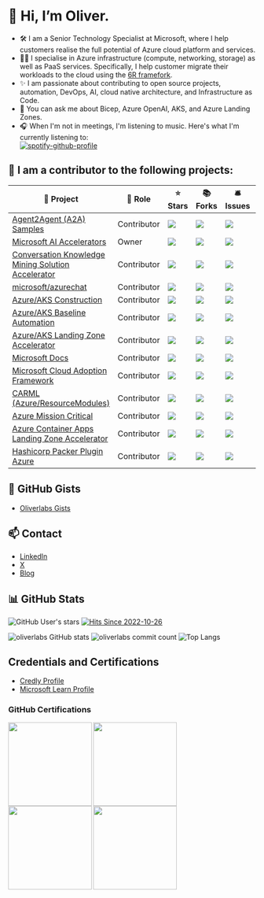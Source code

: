 # 👋 Hi, I’m Oliver.
- 🛠 I am a Senior Technology Specialist at Microsoft, where I help customers realise the full potential of Azure cloud platform and services. 
- 👩‍💻 I specialise in Azure infrastructure (compute, networking, storage) as well as PaaS services. Specifically, I help customer migrate their workloads to the cloud using the [6R framefork](https://learn.microsoft.com/en-us/azure/cloud-adoption-framework/digital-estate/5-rs-of-rationalization).
- ✨ I am passionate about contributing to open source projects, automation, DevOps, AI, cloud native architecture, and Infrastructure as Code.
- 📢 You can ask me about Bicep, Azure OpenAI, AKS, and Azure Landing Zones.
- 🎧 When I'm not in meetings, I'm listening to music. Here's what I'm currently listening to: <br>
[![spotify-github-profile](https://spotify-github-profile.kittinanx.com/api/view?uid=mattsonster&cover_image=false&theme=natemoo-re&show_offline=false&background_color=121212&interchange=false&bar_color=53b14f&bar_color_cover=false)](https://github.com/kittinan/spotify-github-profile)

## 💪 I am a contributor to the following projects:

🎁 Project | 🏢 Role | ⭐ Stars | 📚 Forks | 🛎 Issues | 📬 Pull requests
----------- | -------- | --------- | --------- | --------- | ---------------
[Agent2Agent (A2A) Samples](https://github.com/google-a2a/a2a-samples) | Contributor | ![](https://img.shields.io/github/stars/oliverlabs/microsoft-ai-accelerators?style=flat-square&labelColor=343b41) | ![](https://img.shields.io/github/forks/oliverlabs/microsoft-ai-accelerators?style=flat-square&labelColor=343b41) | ![](https://img.shields.io/github/issues/google-a2a/a2a-samples?style=flat-square&labelColor=343b41) | ![](https://img.shields.io/github/issues-pr/google-a2a/a2a-samples?style=flat-square&labelColor=343b41)
[Microsoft AI Accelerators](https://github.com/oliverlabs/microsoft-ai-accelerators) | Owner | ![](https://img.shields.io/github/stars/oliverlabs/microsoft-ai-accelerators?style=flat-square&labelColor=343b41) | ![](https://img.shields.io/github/forks/oliverlabs/microsoft-ai-accelerators?style=flat-square&labelColor=343b41) | ![](https://img.shields.io/github/issues/oliverlabs/microsoft-ai-accelerators?style=flat-square&labelColor=343b41) | ![](https://img.shields.io/github/issues-pr/oliverlabs/microsoft-ai-accelerators?style=flat-square&labelColor=343b41)
[Conversation Knowledge Mining Solution Accelerator](https://github.com/microsoft/Conversation-Knowledge-Mining-Solution-Accelerator) | Contributor | ![](https://img.shields.io/github/stars/microsoft/Conversation-Knowledge-Mining-Solution-Accelerator?style=flat-square&labelColor=343b41) | ![](https://img.shields.io/github/forks/microsoft/Conversation-Knowledge-Mining-Solution-Accelerator?style=flat-square) | ![](https://img.shields.io/github/issues/microsoft/Conversation-Knowledge-Mining-Solution-Accelerator?style=flat-square&labelColor=343b41) | ![](https://img.shields.io/github/issues-pr/microsoft/Conversation-Knowledge-Mining-Solution-Accelerator?style=flat-square&labelColor=343b41)
[microsoft/azurechat](https://github.com/microsoft/azurechat) | Contributor | ![](https://img.shields.io/github/stars/microsoft/azurechat?style=flat-square&labelColor=343b41) | ![](https://img.shields.io/github/forks/microsoft/azurechat?style=flat-square&labelColor=343b41) | ![](https://img.shields.io/github/issues/microsoft/azurechat?style=flat-square&labelColor=343b41) | ![](https://img.shields.io/github/issues-pr/microsoft/azurechat?style=flat-square&labelColor=343b41)
[Azure/AKS Construction](https://github.com/azure/aks-construction) | Contributor | ![](https://img.shields.io/github/stars/azure/aks-construction?style=flat-square&labelColor=343b41) | ![](https://img.shields.io/github/forks/azure/aks-construction?style=flat-square&labelColor=343b41) | ![](https://img.shields.io/github/issues/azure/aks-construction?style=flat-square&labelColor=343b41) | ![](https://img.shields.io/github/issues-pr/azure/aks-construction?style=flat-square&labelColor=343b41)
[Azure/AKS Baseline Automation](https://github.com/Azure/aks-baseline-automation) | Contributor | ![](https://img.shields.io/github/stars/azure/aks-baseline-automation?style=flat-square&labelColor=343b41) | ![](https://img.shields.io/github/forks/azure/aks-baseline-automation?style=flat-square) | ![](https://img.shields.io/github/issues/azure/aks-baseline-automation?style=flat-square&labelColor=343b41) | ![](https://img.shields.io/github/issues-pr/azure/aks-baseline-automation?style=flat-square)
[Azure/AKS Landing Zone Accelerator](https://github.com/Azure/AKS-Landing-Zone-Accelerator) | Contributor | ![](https://img.shields.io/github/stars/Azure/AKS-Landing-Zone-Accelerator?style=flat-square&labelColor=343b41) | ![](https://img.shields.io/github/forks/Azure/AKS-Landing-Zone-Accelerator?style=flat-square&labelColor=343b41) | ![](https://img.shields.io/github/issues/Azure/AKS-Landing-Zone-Accelerator?style=flat-square&labelColor=343b41) | ![](https://img.shields.io/github/issues-pr/Azure/AKS-Landing-Zone-Accelerator?style=flat-square&labelColor=343b41)
[Microsoft Docs](https://github.com/MicrosoftDocs/azure-docs) | Contributor | ![](https://img.shields.io/github/stars/MicrosoftDocs/azure-docs?style=flat-square&labelColor=343b41) | ![](https://img.shields.io/github/forks/MicrosoftDocs/azure-docs?style=flat-square&labelColor=343b41) | ![](https://img.shields.io/github/issues/MicrosoftDocs/azure-docs?style=flat-square&labelColor=343b41) | ![](https://img.shields.io/github/issues-pr/MicrosoftDocs/azure-docs?style=flat-square&labelColor=343b41)
[Microsoft Cloud Adoption Framework](https://github.com/MicrosoftDocs/cloud-adoption-framework) | Contributor | ![](https://img.shields.io/github/stars/MicrosoftDocs/cloud-adoption-framework?style=flat-square&labelColor=343b41) | ![](https://img.shields.io/github/forks/MicrosoftDocs/cloud-adoption-framework?style=flat-square&labelColor=343b41) | ![](https://img.shields.io/github/issues/MicrosoftDocs/cloud-adoption-framework?style=flat-square&labelColor=343b41) | ![](https://img.shields.io/github/issues-pr/MicrosoftDocs/cloud-adoption-framework?style=flat-square&labelColor=343b41)
[CARML (Azure/ResourceModules)](https://github.com/Azure/ResourceModules) | Contributor | ![](https://img.shields.io/github/stars/Azure/ResourceModules?style=flat-square&labelColor=343b41) | ![](https://img.shields.io/github/forks/Azure/ResourceModules?style=flat-square&labelColor=343b41) | ![](https://img.shields.io/github/issues/Azure/ResourceModules?style=flat-square&labelColor=343b41) | ![](https://img.shields.io/github/issues-pr/Azure/ResourceModules?style=flat-square&labelColor=343b41)
[Azure Mission Critical](https://github.com/Azure/Mission-Critical-Online) | Contributor | ![](https://img.shields.io/github/stars/Azure/Mission-Critical-Online?style=flat-square&labelColor=343b41) | ![](https://img.shields.io/github/forks/Azure/Mission-Critical-Online?style=flat-square&labelColor=343b41) | ![](https://img.shields.io/github/issues/Azure/Mission-Critical-Online?style=flat-square&labelColor=343b41) | ![](https://img.shields.io/github/issues-pr/Azure/Mission-Critical-Online?style=flat-square&labelColor=343b41)
[Azure Container Apps Landing Zone Accelerator](https://github.com/Azure/aca-landing-zone-accelerator) | Contributor | ![](https://img.shields.io/github/stars/Azure/aca-landing-zone-accelerator?style=flat-square&labelColor=343b41) | ![](https://img.shields.io/github/forks/Azure/aca-landing-zone-accelerator?style=flat-square&labelColor=343b41) | ![](https://img.shields.io/github/issues/Azure/aca-landing-zone-accelerator?style=flat-square&labelColor=343b41) | ![](https://img.shields.io/github/issues-pr/Azure/aca-landing-zone-accelerator?style=flat-square&labelColor=343b41)
[Hashicorp Packer Plugin Azure](https://github.com/hashicorp/packer-plugin-azure) | Contributor | ![](https://img.shields.io/github/stars/hashicorp/packer-plugin-azure?style=flat-square&labelColor=343b41) | ![](https://img.shields.io/github/forks/hashicorp/packer-plugin-azure?style=flat-square&labelColor=343b41) | ![](https://img.shields.io/github/issues/hashicorp/packer-plugin-azure?style=flat-square&labelColor=343b41) | ![](https://img.shields.io/github/issues-pr/hashicorp/packer-plugin-azure?style=flat-square&labelColor=343b41)

## 📎 GitHub Gists
- [Oliverlabs Gists](https://gist.github.com/oliverlabs)

## 📫 Contact
- [LinkedIn](https://www.linkedin.com/in/olivergulich/)
- [X](https://x.com/mattsonster)
- [Blog](https://oliverlabs.co.uk)

## 📊 GitHub Stats
![GitHub User's stars](https://img.shields.io/github/stars/oliverlabs?affiliations=OWNER%2CCOLLABORATOR&label=Owner%20%2B%20Collaborator%20Stars&logo=GitHub&style=for-the-badge&labelColor=343b41) 
[![Hits Since 2022-10-26](https://hits.sh/github.com/oliverlabs/hits.svg&style=for-the-badge.svg?view=today-total&style=for-the-badge)](https://hits.sh/github.com/oliverlabs/hits.svg&style=for-the-badge/)

![oliverlabs GitHub stats](https://github-readme-stats.vercel.app/api?username=oliverlabs&count_private=true&show_icons=true&theme=chartreuse-dark&locale=en)
![oliverlabs commit count](https://github-readme-streak-stats.herokuapp.com/?user=oliverlabs&count_private=true&theme=chartreuse-dark)
![Top Langs](https://github-readme-stats.vercel.app/api/top-langs/?username=oliverlabs&hide=css,html&layout=compact&theme=tokyonight)

## Credentials and Certifications
- [Credly Profile](https://www.credly.com/users/olivergulich/badges)
- [Microsoft Learn Profile](https://learn.microsoft.com/en-us/users/olivergulich/)

### GitHub Certifications
<a href="https://www.credly.com/badges/621efe47-12ce-49fb-b5ab-3f307dc97411"><img src="https://images.credly.com/size/170x170/images/34880f37-8ec8-4542-a78a-73ba6647208e/image.png" align="left" height="170" width="170" ></a>
<a href="https://www.credly.com/earner/earned/badge/c2320b22-a218-4074-aa63-20e4c36a6c59"><img src="https://images.credly.com/size/170x170/images/c9ed294b-f8ac-48fa-a8c3-96dab1f110f2/image.png" align="left" height="170" width="170" ></a>
<a href="https://www.credly.com/badges/3d87f4e8-15c6-4f74-9c1f-856ede00c1e6"><img src="https://images.credly.com/size/170x170/images/89efc3e7-842b-4790-b09b-9ea5efc71ec3/image.png" align="left" height="170" width="170" ></a>
<a href="https://www.credly.com/earner/earned/badge/ebbccadd-8cf7-420b-9ffa-61536dca6a51"><img src="https://images.credly.com/size/170x170/images/024d0122-724d-4c5a-bd83-cfe3c4b7a073/image.png" align="left" height="170" width="170" ></a>

<!---
oliverlabs/oliverlabs is a ✨ special ✨ repository because its `README.md` (this file) appears on your GitHub profile.
You can click the Preview link to take a look at your changes.
--->
